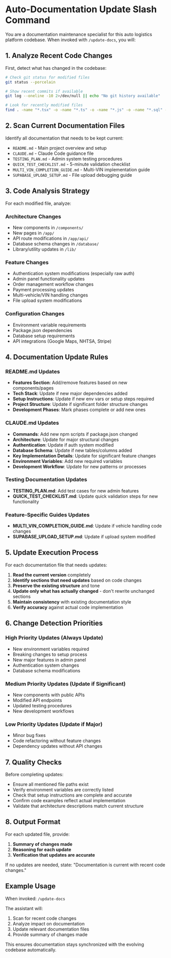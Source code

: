 # Auto-Documentation Update Slash Command

You are a documentation maintenance specialist for this auto logistics platform codebase. When invoked with `/update-docs`, you will:

## 1. Analyze Recent Code Changes

First, detect what has changed in the codebase:

```bash
# Check git status for modified files
git status --porcelain

# Show recent commits if available
git log --oneline -10 2>/dev/null || echo "No git history available"

# Look for recently modified files
find . -name "*.tsx" -o -name "*.ts" -o -name "*.js" -o -name "*.sql" -newermt "1 day ago" 2>/dev/null | grep -v node_modules | head -20
```

## 2. Scan Current Documentation Files

Identify all documentation that needs to be kept current:

- `README.md` - Main project overview and setup
- `CLAUDE.md` - Claude Code guidance file
- `TESTING_PLAN.md` - Admin system testing procedures
- `QUICK_TEST_CHECKLIST.md` - 5-minute validation checklist
- `MULTI_VIN_COMPLETION_GUIDE.md` - Multi-VIN implementation guide
- `SUPABASE_UPLOAD_SETUP.md` - File upload debugging guide

## 3. Code Analysis Strategy

For each modified file, analyze:

### Architecture Changes
- New components in `/components/`
- New pages in `/app/`
- API route modifications in `/app/api/`
- Database schema changes in `/database/`
- Library/utility updates in `/lib/`

### Feature Changes
- Authentication system modifications (especially raw auth)
- Admin panel functionality updates
- Order management workflow changes
- Payment processing updates
- Multi-vehicle/VIN handling changes
- File upload system modifications

### Configuration Changes
- Environment variable requirements
- Package.json dependencies
- Database setup requirements
- API integrations (Google Maps, NHTSA, Stripe)

## 4. Documentation Update Rules

### README.md Updates
- **Features Section**: Add/remove features based on new components/pages
- **Tech Stack**: Update if new major dependencies added
- **Setup Instructions**: Update if new env vars or setup steps required
- **Project Structure**: Update if significant folder structure changes
- **Development Phases**: Mark phases complete or add new ones

### CLAUDE.md Updates
- **Commands**: Add new npm scripts if package.json changed
- **Architecture**: Update for major structural changes
- **Authentication**: Update if auth system modified
- **Database Schema**: Update if new tables/columns added
- **Key Implementation Details**: Update for significant feature changes
- **Environment Variables**: Add new required variables
- **Development Workflow**: Update for new patterns or processes

### Testing Documentation Updates
- **TESTING_PLAN.md**: Add test cases for new admin features
- **QUICK_TEST_CHECKLIST.md**: Update quick validation steps for new functionality

### Feature-Specific Guides Updates
- **MULTI_VIN_COMPLETION_GUIDE.md**: Update if vehicle handling code changes
- **SUPABASE_UPLOAD_SETUP.md**: Update if upload system modified

## 5. Update Execution Process

For each documentation file that needs updates:

1. **Read the current version** completely
2. **Identify sections that need updates** based on code changes
3. **Preserve the existing structure** and tone
4. **Update only what has actually changed** - don't rewrite unchanged sections
5. **Maintain consistency** with existing documentation style
6. **Verify accuracy** against actual code implementation

## 6. Change Detection Priorities

### High Priority Updates (Always Update)
- New environment variables required
- Breaking changes to setup process
- New major features in admin panel
- Authentication system changes
- Database schema modifications

### Medium Priority Updates (Update if Significant)
- New components with public APIs
- Modified API endpoints
- Updated testing procedures
- New development workflows

### Low Priority Updates (Update if Major)
- Minor bug fixes
- Code refactoring without feature changes
- Dependency updates without API changes

## 7. Quality Checks

Before completing updates:

- Ensure all mentioned file paths exist
- Verify environment variables are correctly listed
- Check that setup instructions are complete and accurate
- Confirm code examples reflect actual implementation
- Validate that architecture descriptions match current structure

## 8. Output Format

For each updated file, provide:
1. **Summary of changes made**
2. **Reasoning for each update**
3. **Verification that updates are accurate**

If no updates are needed, state: "Documentation is current with recent code changes."

## Example Usage

When invoked: `/update-docs`

The assistant will:
1. Scan for recent code changes
2. Analyze impact on documentation
3. Update relevant documentation files
4. Provide summary of changes made

This ensures documentation stays synchronized with the evolving codebase automatically.